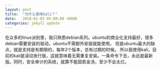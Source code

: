 ```yaml
---
layout: post
title:  "为什么使用kali？"
date:   2018-01-02 05:00:00 +0800
categories: jekyll update
---
```

在众多的linux派别里，我只熟悉debian系列。ubuntu的商业化支持最好，很多debian需要安装的驱动，ubuntu不需额外安装就能使用。
但是ubuntu最大的缺点，就是支持是有期限的，每年2个版本，总有过期的时候。
所以我使用kali，目前的kali是滚动发行版，这就意味着无需重复安装。一条命令下去，永远是最新版。同时，安全审计的系统，就算不能固若金汤，至少不会太烂。
